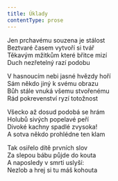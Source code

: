 ```yaml
---
title: Úklady
contentType: prose
---
```


<section>

Jen prchavému souzena je stálost  
Beztvaré časem vytvoří si tvář  
Těkavým mžitkům které břitce mizí  
Duch nezřetelný razí podobu

V hasnoucím nebi jasné hvězdy hoří  
Sám někdo jiný k svému obrazu  
Bůh stále vnuká všemu stvořenému  
Rád pokrevenství ryzí totožnost

Všecko až dosud podobá se hrám  
Holubů sivých popelavé peří  
Divoké kachny spadlé zvysoka!  
A sotva někdo prohlédne ten klam

Tak osiřelo dítě prvních slov  
Za slepou bábu půjde do kouta  
A naposledy v smrti uslyší:  
Nezlob a hrej si tu máš kohouta

</section>
